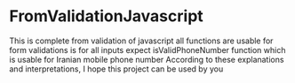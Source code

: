 # FromValidationJavascript

This is complete from validation of javascript 
all functions are usable for form  validations is for all inputs expect isValidPhoneNumber function which is usable for Iranian mobile phone number
According to these explanations and interpretations, I hope this project can be used by you
